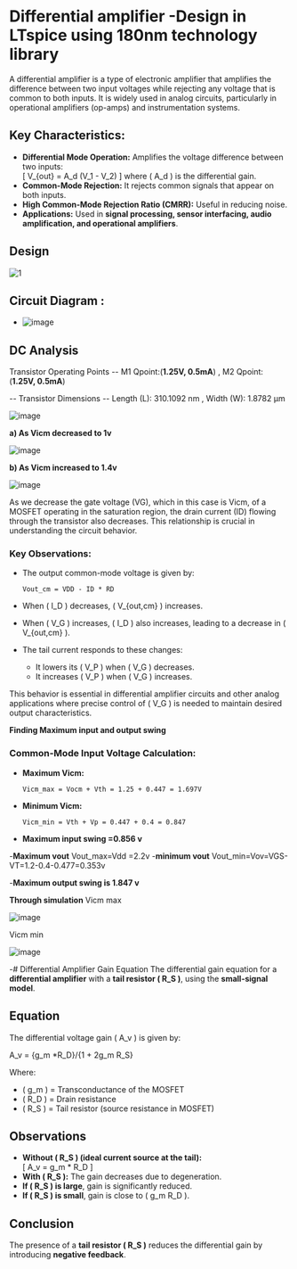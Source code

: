 # Differential amplifier -Design in LTspice using 180nm technology library


A differential amplifier is a type of electronic amplifier that amplifies the difference between two input voltages while rejecting any voltage that is common to both inputs. It is widely used in analog circuits, particularly in operational amplifiers (op-amps) and instrumentation systems.



## Key Characteristics:
- **Differential Mode Operation:** Amplifies the voltage difference between two inputs:  
  \[
  V_{out} = A_d (V_1 - V_2)
  \]
  where \( A_d \) is the differential gain.
- **Common-Mode Rejection:** It rejects common signals that appear on both inputs.
- **High Common-Mode Rejection Ratio (CMRR):** Useful in reducing noise.
- **Applications:** Used in **signal processing, sensor interfacing, audio amplification, and operational amplifiers**.



 ## **Design**
![1](https://github.com/user-attachments/assets/6d1403f0-fde2-4250-a651-bb2438928f18)




## **Circuit Diagram** :

- ![image](https://github.com/user-attachments/assets/99956fef-0035-4fb3-b6ed-3ab4fb55d398)




## DC Analysis

Transistor Operating Points --
M1 Qpoint:(**1.25V, 0.5mA**)  ,
M2 Qpoint: (**1.25V, 0.5mA**)

-- Transistor Dimensions --
Length  (L):  310.1092 nm  ,
Width   (W):  1.8782 µm
  


![image](https://github.com/user-attachments/assets/ce44d17d-b1b8-43e4-ab90-3e18e990eb3f)










 **a) As Vicm decreased to 1v**

![image](https://github.com/user-attachments/assets/3cc0c64c-5cb6-4070-a295-3969c69b5532)

**b) As Vicm increased to 1.4v**

![image](https://github.com/user-attachments/assets/8b5b486f-1617-400d-805f-deb1401c2227)

As we decrease the gate voltage (VG), which in this case is Vicm, of a MOSFET operating in the saturation region, the drain current (ID) flowing through the transistor also decreases. This relationship is crucial in understanding the circuit behavior.



### Key Observations:
- The output common-mode voltage is given by:
  
  ```
  Vout_cm = VDD - ID * RD
  ```
  
- When \( I_D \) decreases, \( V_{out,cm} \) increases.
- When \( V_G \) increases, \( I_D \) also increases, leading to a decrease in \( V_{out,cm} \).
- The tail current responds to these changes:
  - It lowers its \( V_P \) when \( V_G \) decreases.
  - It increases \( V_P \) when \( V_G \) increases.

This behavior is essential in differential amplifier circuits and other analog applications where precise control of \( V_G \) is needed to maintain desired output characteristics.



**Finding Maximum input and output swing**

### Common-Mode Input Voltage Calculation:
- **Maximum Vicm:**
  
  ```
  Vicm_max = Vocm + Vth = 1.25 + 0.447 = 1.697V
  ```
  
- **Minimum Vicm:**
  
  ```
  Vicm_min = Vth + Vp = 0.447 + 0.4 = 0.847

 - **Maximum input swing =0.856 v**
  
-**Maximum vout** 
Vout_max=Vdd =2.2v
-**minimum vout**
Vout_min=Vov=VGS-VT=1.2-0.4-0.477=0.353v

-**Maximum output swing is 1.847 v**
  

**Through simulation**
Vicm max

![image](https://github.com/user-attachments/assets/66d00bfc-0119-4e35-b71d-cfcd5431eb4c)

Vicm min

![image](https://github.com/user-attachments/assets/4547f12b-c0cc-4a7d-a65d-20630d086f4c)


-# Differential Amplifier Gain Equation 
The differential gain equation for a **differential amplifier** with a **tail resistor \( R_S \)**, using the **small-signal model**.

## Equation  

The differential voltage gain \( A_v \) is given by:  


A_v = {g_m *R_D}/{1 + 2g_m R_S}


Where:  
- \( g_m \) = Transconductance of the MOSFET  
- \( R_D \) = Drain resistance  
- \( R_S \) = Tail resistor (source resistance in MOSFET)  

## Observations  
- **Without \( R_S \) (ideal current source at the tail):**  
  \[
  A_v = g_m * R_D
  \]
- **With \( R_S \):** The gain decreases due to degeneration.  
- **If \( R_S \) is large**, gain is significantly reduced.  
- **If \( R_S \) is small**, gain is close to \( g_m R_D \).  

## Conclusion  
The presence of a **tail resistor \( R_S \)** reduces the differential gain by introducing **negative feedback**.










